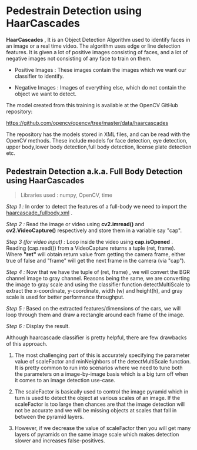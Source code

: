 # Pedestrain Detection using HaarCascades

__HaarCascades__ , It is an Object Detection Algorithm used to identify faces in an image or a real time video. The algorithm uses edge or line detection features. It is given a lot of positive images consisting of faces, and a lot of negative images not consisting of any face to train on them.

* Positive Images : These images contain the images which we want our classifier to identify.

* Negative Images : Images of everything else, which do not contain the object we want to detect.

The model created from this training is available at the OpenCV GitHub repository:

https://github.com/opencv/opencv/tree/master/data/haarcascades

The repository has the models stored in XML files, and can be read with the OpenCV methods. These include models for face detection, eye detection, upper body,lower body detection,full body detection, license plate detection etc.

## Pedestrain Detection a.k.a. Full Body Detection using HaarCascades

>Libraries used : numpy, OpenCV, time

_Step 1 :_ In order to detect the features  of a full-body we need to import the  [haarcascade_fullbody.xml](https://github.com/opencv/opencv/blob/master/data/haarcascades/haarcascade_fullbody.xml) .

_Step 2 :_ Read the image or video using __cv2.imread()__ and __cv2.VideoCapture()__ respectively and store them in a variable say "cap".

_Step 3 (for video input) :_ Loop inside the video using __cap.isOpened__ . Reading (cap.read()) from a VideoCapture returns a tuple (ret, frame). Where __"ret"__ will obtain return value from getting the camera frame, either true of false and "frame" will get the next frame in the camera (via "cap").

_Step 4 :_ Now that we have the tuple of (ret, frame) , we will convert the BGR channel image to gray channel. Reasons being the same, we are converting the image to gray scale and using the classifier function detectMultiScale to extract the x-coordinate, y-coordinate, width (w) and height(h), and gray scale is used for better performance throughput.

_Step 5 :_ Based on the extracted features/dimensions of the cars, we will loop through them and draw a rectangle around each frame of the image.

_Step 6 :_ Display the result.

Although haarcascade classifier is pretty helpful, there are few drawbacks of this approach.

1. The most challenging part of this is accurately specifying the parameter value of scaleFactor and minNeighbors of the detectMultiScale function. It is pretty common to run into scenarios where we need to tune both the parameters on a image-by-image basis which is a big turn off when it comes to an image detection use-case.

2. The scaleFactor is basically used to control the image pyramid which in turn is used to detect the object at various scales of an image. If the scaleFactor is too large then chances are that the image detection will not be accurate and we will be missing objects at scales that fall in between the pyramid layers.

3. However, if we decrease the value of scaleFactor then you will get many layers of pyramids on the same image scale which makes detection slower and increases false-positives.






